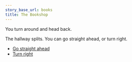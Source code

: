 ```yaml
---
story_base_url: books
title: The Bookshop
---
```


You turn around and head back. 

The hallway splits. You can go straight ahead, or turn right.

* [Go straight ahead](18b)
* [Turn right](20)